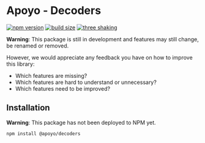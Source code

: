 # Apoyo - Decoders

[![npm version](https://badgen.net/npm/v/@apoyo/decoders)](https://www.npmjs.com/package/@apoyo/decoders)
[![build size](https://badgen.net/bundlephobia/min/@apoyo/decoders)](https://bundlephobia.com/result?p=@apoyo/decoders)
[![three shaking](https://badgen.net/bundlephobia/tree-shaking/@apoyo/decoders)](https://bundlephobia.com/result?p=@apoyo/decoders)

**Warning**: This package is still in development and features may still change, be renamed or removed.

However, we would appreciate any feedback you have on how to improve this library:

- Which features are missing?
- Which features are hard to understand or unnecessary?
- Which features need to be improved?

## Installation

**Warning**: This package has not been deployed to NPM yet.

`npm install @apoyo/decoders`
